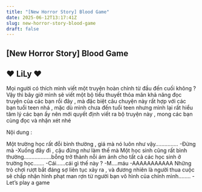 ```yaml
---
title: "[New Horror Story] Blood Game"
date: 2025-06-12T13:17:41Z
slug: new-horror-story-blood-game
draft: false
---
```


## [New Horror Story] Blood Game

## ♥ LiLy ♥

Mọi người có thích mình viết một truyện hoàn chỉnh từ đầu đến cuối không ? Vậy thì bây giờ mình sẽ viết một bộ tiểu thuyết thỏa mãn khả năng đọc truyện của các bạn rồi đây , mà đặc biệt câu chuyện này rất hợp với các bạn tuổi teen nhá , mặc dù mình chưa đến tuổi teen nhưng mình lại rất hiểu tâm lý các bạn ấy nên mới quyết định viết ra bộ truyện này , mong các bạn cùng đọc và nhận xét nhé
 
Nội dung :
 
 Một trường học rất đỗi bình thường , giá mà nó luôn như vậy……………
-Đừng mà
-Xuống đây đi , cậu đừng như làm thế mà
 Một học sinh cũng rất bình thường………………bỗng trở thành nỗi ám ảnh cho tất cả các học sinh ở trường học…….
-Cái……cái gì thế này ?
-M….máu
-AAAAAAAAAAA
 Những trò chơi rượt bắt đáng sợ liên tục xảy ra , và đương nhiên là người thua cuộc sẽ chấp nhận hình phạt man rợn từ người bạn vô hình của chính mình……..
-Let’s play a game